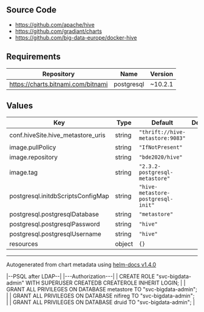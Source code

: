 
## Source Code

* <https://github.com/apache/hive>
* <https://github.com/gradiant/charts>
* <https://github.com/big-data-europe/docker-hive>

## Requirements

| Repository | Name | Version |
|------------|------|---------|
| https://charts.bitnami.com/bitnami | postgresql | ~10.2.1 |

## Values

| Key | Type | Default | Description |
|-----|------|---------|-------------|
| conf.hiveSite.hive_metastore_uris | string | `"thrift://hive-metastore:9083"` |  |
| image.pullPolicy | string | `"IfNotPresent"` |  |
| image.repository | string | `"bde2020/hive"` |  |
| image.tag | string | `"2.3.2-postgresql-metastore"` |  |
| postgresql.initdbScriptsConfigMap | string | `"hive-metastore-postgresql-init"` |  |
| postgresql.postgresqlDatabase | string | `"metastore"` |  |
| postgresql.postgresqlPassword | string | `"hive"` |  |
| postgresql.postgresqlUsername | string | `"hive"` |  |
| resources | object | `{}` |  |

----------------------------------------------
Autogenerated from chart metadata using [helm-docs v1.4.0](https://github.com/norwoodj/helm-docs/releases/v1.4.0)

|--PSQL after LDAP--|
|---Authorization---|
| CREATE ROLE "svc-bigdata-admin" WITH SUPERUSER CREATEDB CREATEROLE INHERIT LOGIN; |
| GRANT ALL PRIVILEGES ON DATABASE metastore TO "svc-bigdata-admin"; |
| GRANT ALL PRIVILEGES ON DATABASE nifireg TO "svc-bigdata-admin"; |
| GRANT ALL PRIVILEGES ON DATABASE druid TO "svc-bigdata-admin"; |
